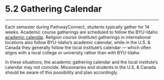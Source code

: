
5\.2 Gathering Calendar
=======================




---






Each semester during PathwayConnect, students typically gather for 14 weeks. Academic course gatherings are scheduled to follow the BYU\-Idaho [academic calendar](https://www.byupathway.org/byu-idaho-block-academic-calendar). Religion course (institute) gatherings in international locations also follow BYU\-Idaho’s academic calendar, while in the U.S. \& Canada they generally follow the local institute’s calendar — which often aligns with a local college or university rather than with BYU\-Idaho.


In these situations, the academic gathering calendar and the local institute’s calendar may not coincide. Missionaries and students in the U.S. \& Canada should be aware of this possibility and plan accordingly.






